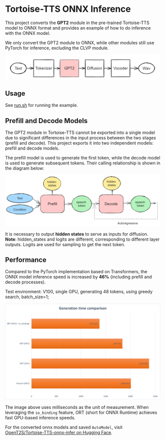 # Tortoise-TTS ONNX Inference

This project converts the **GPT2** module in the pre-trained Tortoise-TTS model to ONNX format and provides an example of how to do inference with the ONNX model.

We only convert the GPT2 module to ONNX, while other modules still use PyTorch for inference, excluding the CLVP module.

![image of simplified tortoise-tts](res/ttts.png)

## Usage

See [run.sh](./run.sh) for running the example.

## Prefill and Decode Models

The GPT2 module in Tortoise-TTS cannot be exported into a single model due to significant differences in the input process between the two stages (prefill and decode). This project exports it into two independent models: prefill and decode models.

The prefill model is used to generate the first token, while the decode model is used to generate subsequent tokens. Their calling relationship is shown in the diagram below:

![image of prefill and decode](res/prefill_decode.png)

It is necessary to output **hidden states** to serve as inputs for diffusion. **Note**: hidden_states and logits are different, corresponding to different layer outputs. Logits are used for sampling to get the next token.

## Performance

Compared to the PyTorch implementation based on Transformers, the ONNX model inference speed is increased by **46%** (including prefill and decode processes).

Test environment: V100, single GPU, generating 48 tokens, using greedy search, batch_size=1;

![time compare](res/time.png)

The image above uses milliseconds as the unit of measurement. When leveraging the `io_binding` feature, ORT (short for ONNX Runtime) achieves fast GPU-based inference speeds.

For the converted onnx models and saved `AutoModel`, visit [OpenT2S/Tortoise-TTS-onnx-infer on Hugging Face](https://huggingface.co/OpenT2S/Tortoise-TTS-onnx-infer).
